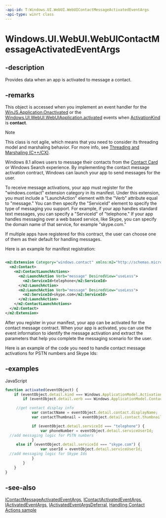 ```yaml
---
-api-id: T:Windows.UI.WebUI.WebUIContactMessageActivatedEventArgs
-api-type: winrt class
---
```


<!-- Class syntax.
public class WebUIContactMessageActivatedEventArgs : Windows.ApplicationModel.Activation.IActivatedEventArgs, Windows.ApplicationModel.Activation.IContactActivatedEventArgs, Windows.ApplicationModel.Activation.IContactMessageActivatedEventArgs, Windows.UI.WebUI.IActivatedEventArgsDeferral
-->

# Windows.UI.WebUI.WebUIContactMessageActivatedEventArgs

## -description
Provides data when an app is activated to message a contact.

## -remarks
This object is accessed when you implement an event handler for the [WinJS.Application.Onactivated](https://docs.microsoft.com/previous-versions/windows/apps/br212679(v=win.10)) or the [Windows.UI.WebUI.WebUIApplication.activated](webuiapplication_activated.md) events when [ActivationKind](../windows.applicationmodel.activation/activationkind.md) is **contact**.

<!-- confirmed -->
> [!NOTE]
> This class is not agile, which means that you need to consider its threading model and marshaling behavior. For more info, see [Threading and Marshaling (C++/CX)](http://msdn.microsoft.com/en-us/library/windows/apps/hh771042.aspx).

Windows 8.1 allows users to message their contacts from the [Contact Card](../windows.applicationmodel.contacts/contactmanager_showcontactcard_1968125937.md) or Windows Search experience. By implementing the contact message activation contract, Windows can launch your app to send messages for the user.

To receive message activations, your app must register for the "windows.contact" extension category in its manifest. Under this extension, you must include a "LaunchAction" element with the "Verb" attribute equal to "message." You can then specify the "ServiceId" element to specify the type of messaging you support. For example, if your app handles standard text messages, you can specify a "ServiceId" of "telephone." If your app handles messaging over a web based service, like Skype, you can specify the domain name of that service, for example "skype.com."

If multiple apps have registered for this contract, the user can choose one of them as their default for handling messages.



Here is an example for manifest registration:

```xml

<m2:Extension Category="windows.contact" xmlns:m2="http://schemas.microsoft.com/appx/2013/manifest">
  <m2:Contact>
    <m2:ContactLaunchActions>
      <m2:LaunchAction Verb="message" DesiredView="useLess">
        <m2:ServiceId>telephone</m2:ServiceId>
      </m2:LaunchAction>
      <m2:LaunchAction Verb="message" DesiredView="useLess">
        <m2:ServiceId>skype.com</m2:ServiceId>
      </m2:LaunchAction>
    </m2:ContactLaunchActions>
  </m2:Contact>
</m2:Extension>

```



After you register in your manifest, your app can be activated for the contact message contract. When your app is activated, you can use the event information to identify the message activation and extract the parameters that help you complete the messaging scenario for the user.

Here is an example of the code you need to handle contact message activations for PSTN numbers and Skype Ids:

## -examples
JavaScript

```javascript
function activated(eventObject) {
    if (eventObject.detail.kind === Windows.ApplicationModel.Activation.ActivationKind.contact) {
        if (eventObject.detail.verb === Windows.ApplicationModel.Contacts.ContactLaunchActionVerbs.message) {

     //get contact display info
            var contactName = eventObject.detail.contact.displayName;
            var contactThumbnail = eventObject.detail.contact.thumbnail;

            if (eventObject.detail.serviceId === "telephone") {
                var phoneNumber = eventObject.detail.serviceUserId;
  //add messaging logic for PSTN numbers
            }
     else if (eventObject.detail.serviceId === "skype.com") {
                var userId = eventObject.detail.serviceUserId;
  //add messaging logic for Skype Ids
            }
        }
    }
}

```



## -see-also
[IContactMessageActivatedEventArgs](../windows.applicationmodel.activation/icontactmessageactivatedeventargs.md), [IContactActivatedEventArgs](../windows.applicationmodel.activation/icontactactivatedeventargs.md), [IActivatedEventArgs](../windows.applicationmodel.activation/iactivatedeventargs.md), [IActivatedEventArgsDeferral](iactivatedeventargsdeferral.md), [Handling Contact Actions sample](https://github.com/microsoftarchive/msdn-code-gallery-microsoft/tree/master/Official%20Windows%20Platform%20Sample/Windows%208.1%20Store%20app%20samples/99866-Windows%208.1%20Store%20app%20samples/Handling%20Contact%20Actions)
